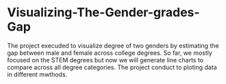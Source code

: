 # Visualizing-The-Gender-grades-Gap

The project execuded to  visualize degree of two genders by estimating the gap between male and female across college degrees. So far, we mostly focused on the STEM degrees but now we will generate line charts to compare across all degree categories. The project conduct to ploting data in different mwthods.
